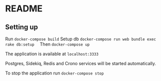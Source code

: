 # README

## Setting up

Run `docker-compose build`
Setup db `docker-compose run web bundle exec rake db:setup  `
Then `docker-compose up`

The application is available at `localhost:3333`

Postgres, Sidekiq, Redis and Crono services will be started automatically.

To stop the application run `docker-compose stop`
